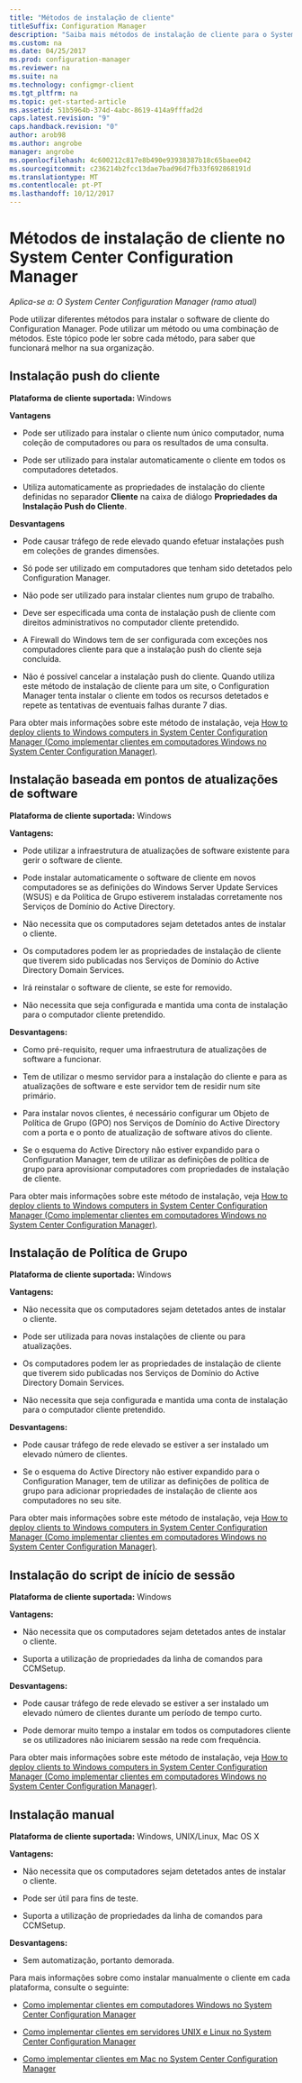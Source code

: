 ```yaml
---
title: "Métodos de instalação de cliente"
titleSuffix: Configuration Manager
description: "Saiba mais métodos de instalação de cliente para o System Center Configuration Manager."
ms.custom: na
ms.date: 04/25/2017
ms.prod: configuration-manager
ms.reviewer: na
ms.suite: na
ms.technology: configmgr-client
ms.tgt_pltfrm: na
ms.topic: get-started-article
ms.assetid: 51b5964b-374d-4abc-8619-414a9fffad2d
caps.latest.revision: "9"
caps.handback.revision: "0"
author: arob98
ms.author: angrobe
manager: angrobe
ms.openlocfilehash: 4c600212c817e8b490e93938387b18c65baee042
ms.sourcegitcommit: c236214b2fcc13dae7bad96d7fb33f692868191d
ms.translationtype: MT
ms.contentlocale: pt-PT
ms.lasthandoff: 10/12/2017
---
```

# <a name="client-installation-methods-in-system-center-configuration-manager"></a>Métodos de instalação de cliente no System Center Configuration Manager

*Aplica-se a: O System Center Configuration Manager (ramo atual)*

Pode utilizar diferentes métodos para instalar o software de cliente do Configuration Manager. Pode utilizar um método ou uma combinação de métodos. Este tópico pode ler sobre cada método, para saber que funcionará melhor na sua organização.  

## <a name="client-push-installation"></a>Instalação push do cliente  

 **Plataforma de cliente suportada:** Windows  

 **Vantagens**  

-   Pode ser utilizado para instalar o cliente num único computador, numa coleção de computadores ou para os resultados de uma consulta.  

-   Pode ser utilizado para instalar automaticamente o cliente em todos os computadores detetados.  

-   Utiliza automaticamente as propriedades de instalação do cliente definidas no separador **Cliente** na caixa de diálogo **Propriedades da Instalação Push do Cliente**.  

 **Desvantagens**  

-   Pode causar tráfego de rede elevado quando efetuar instalações push em coleções de grandes dimensões.  

-   Só pode ser utilizado em computadores que tenham sido detetados pelo Configuration Manager.  

-   Não pode ser utilizado para instalar clientes num grupo de trabalho.  

-   Deve ser especificada uma conta de instalação push de cliente com direitos administrativos no computador cliente pretendido.  

-   A Firewall do Windows tem de ser configurada com exceções nos computadores cliente para que a instalação push do cliente seja concluída.  

-   Não é possível cancelar a instalação push do cliente. Quando utiliza este método de instalação de cliente para um site, o Configuration Manager tenta instalar o cliente em todos os recursos detetados e repete as tentativas de eventuais falhas durante 7 dias.  

 Para obter mais informações sobre este método de instalação, veja [How to deploy clients to Windows computers in System Center Configuration Manager (Como implementar clientes em computadores Windows no System Center Configuration Manager)](../../../../core/clients/deploy/deploy-clients-to-windows-computers.md).  

## <a name="software-update-point-based-installation"></a>Instalação baseada em pontos de atualizações de software  
 **Plataforma de cliente suportada:** Windows  

 **Vantagens:**  

-   Pode utilizar a infraestrutura de atualizações de software existente para gerir o software de cliente.  

-   Pode instalar automaticamente o software de cliente em novos computadores se as definições do Windows Server Update Services (WSUS) e da Política de Grupo estiverem instaladas corretamente nos Serviços de Domínio do Active Directory.  

-   Não necessita que os computadores sejam detetados antes de instalar o cliente.  

-   Os computadores podem ler as propriedades de instalação de cliente que tiverem sido publicadas nos Serviços de Domínio do Active Directory Domain Services.  

-   Irá reinstalar o software de cliente, se este for removido.  

-   Não necessita que seja configurada e mantida uma conta de instalação para o computador cliente pretendido.  

 **Desvantagens:**  

-   Como pré-requisito, requer uma infraestrutura de atualizações de software a funcionar.  

-   Tem de utilizar o mesmo servidor para a instalação do cliente e para as atualizações de software e este servidor tem de residir num site primário.  

-   Para instalar novos clientes, é necessário configurar um Objeto de Política de Grupo (GPO) nos Serviços de Domínio do Active Directory com a porta e o ponto de atualização de software ativos do cliente.  

-   Se o esquema do Active Directory não estiver expandido para o Configuration Manager, tem de utilizar as definições de política de grupo para aprovisionar computadores com propriedades de instalação de cliente.  

 Para obter mais informações sobre este método de instalação, veja [How to deploy clients to Windows computers in System Center Configuration Manager (Como implementar clientes em computadores Windows no System Center Configuration Manager)](../../../../core/clients/deploy/deploy-clients-to-windows-computers.md).  

## <a name="group-policy-installation"></a>Instalação de Política de Grupo  
 **Plataforma de cliente suportada:** Windows  

 **Vantagens:**  

-   Não necessita que os computadores sejam detetados antes de instalar o cliente.  

-   Pode ser utilizada para novas instalações de cliente ou para atualizações.  

-   Os computadores podem ler as propriedades de instalação de cliente que tiverem sido publicadas nos Serviços de Domínio do Active Directory Domain Services.  

-   Não necessita que seja configurada e mantida uma conta de instalação para o computador cliente pretendido.  

 **Desvantagens:**  

-   Pode causar tráfego de rede elevado se estiver a ser instalado um elevado número de clientes.  

-   Se o esquema do Active Directory não estiver expandido para o Configuration Manager, tem de utilizar as definições de política de grupo para adicionar propriedades de instalação de cliente aos computadores no seu site.  

 Para obter mais informações sobre este método de instalação, veja [How to deploy clients to Windows computers in System Center Configuration Manager (Como implementar clientes em computadores Windows no System Center Configuration Manager)](../../../../core/clients/deploy/deploy-clients-to-windows-computers.md).  

## <a name="logon-script-installation"></a>Instalação do script de início de sessão  
 **Plataforma de cliente suportada:** Windows  

 **Vantagens:**  

-   Não necessita que os computadores sejam detetados antes de instalar o cliente.  

-   Suporta a utilização de propriedades da linha de comandos para CCMSetup.  

 **Desvantagens:**  

-   Pode causar tráfego de rede elevado se estiver a ser instalado um elevado número de clientes durante um período de tempo curto.  

-   Pode demorar muito tempo a instalar em todos os computadores cliente se os utilizadores não iniciarem sessão na rede com frequência.  

 Para obter mais informações sobre este método de instalação, veja [How to deploy clients to Windows computers in System Center Configuration Manager (Como implementar clientes em computadores Windows no System Center Configuration Manager)](../../../../core/clients/deploy/deploy-clients-to-windows-computers.md).  

## <a name="manual-installation"></a>Instalação manual  
 **Plataforma de cliente suportada:** Windows, UNIX/Linux, Mac OS X  

 **Vantagens:**  

-   Não necessita que os computadores sejam detetados antes de instalar o cliente.  

-   Pode ser útil para fins de teste.  

-   Suporta a utilização de propriedades da linha de comandos para CCMSetup.  

 **Desvantagens:**  

-   Sem automatização, portanto demorada.  

 Para mais informações sobre como instalar manualmente o cliente em cada plataforma, consulte o seguinte:  

-   [Como implementar clientes em computadores Windows no System Center Configuration Manager](../../../../core/clients/deploy/deploy-clients-to-windows-computers.md)  

-   [Como implementar clientes em servidores UNIX e Linux no System Center Configuration Manager](../../../../core/clients/deploy/deploy-clients-to-unix-and-linux-servers.md)  

-   [Como implementar clientes em Mac no System Center Configuration Manager](../../../../core/clients/deploy/deploy-clients-to-macs.md)  

